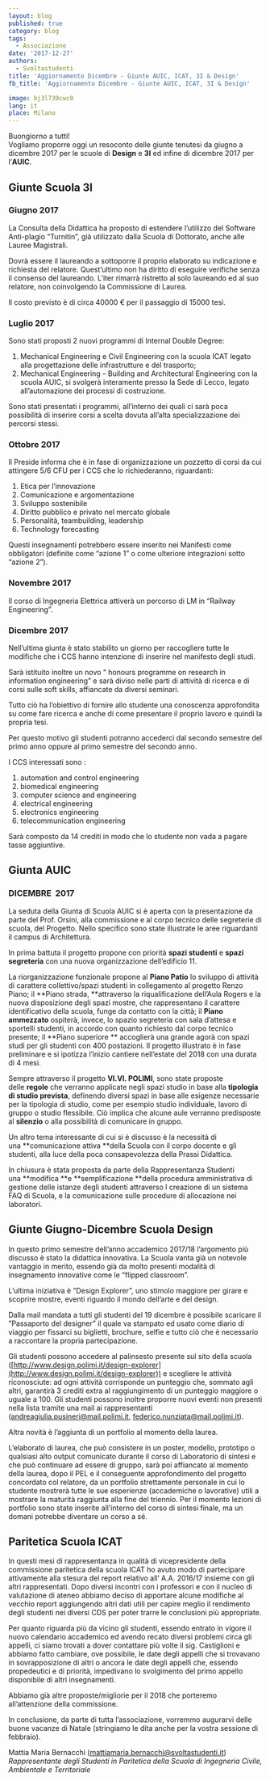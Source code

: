 ```yaml
---
layout: blog
published: true
category: blog
tags:
  - Associazione
date: '2017-12-27'
authors:
  - Svoltastudenti
title: 'Aggiornamento Dicembre - Giunte AUIC, ICAT, 3I & Design'
fb_title: 'Aggiornamento Dicembre - Giunte AUIC, ICAT, 3I & Design'

image: bj3l739cwc8
lang: it
place: Milano
---
```


Buongiorno a tutti!  
Vogliamo proporre oggi un resoconto delle giunte tenutesi da giugno a dicembre 2017 per le scuole di **Design** e **3I** ed infine di dicembre 2017 per l’**AUIC**.

**Giunte Scuola 3I**
--------------------

### Giugno 2017

La Consulta della Didattica ha proposto di estendere l’utilizzo del Software Anti-plagio “Turnitin”, già utilizzato dalla Scuola di Dottorato, anche alle Lauree Magistrali.

Dovrà essere il laureando a sottoporre il proprio elaborato su indicazione e richiesta del relatore. Quest’ultimo non ha diritto di eseguire verifiche senza il consenso del laureando. L’iter rimarrà ristretto al solo laureando ed al suo relatore, non coinvolgendo la Commissione di Laurea.

Il costo previsto è di circa 40000 € per il passaggio di 15000 tesi.

### Luglio 2017

Sono stati proposti 2 nuovi programmi di Internal Double Degree:

1.  Mechanical Engineering e Civil Engineering con la scuola ICAT legato alla progettazione delle infrastrutture e del trasporto;
2.  Mechanical Engineering – Building and Architectural Engineering con la scuola AUIC, si svolgerà interamente presso la Sede di Lecco, legato all’automazione dei processi di costruzione.

Sono stati presentati i programmi, all’interno dei quali ci sarà poca possibilità di inserire corsi a scelta dovuta all’alta specializzazione dei percorsi stessi.

### Ottobre 2017

Il Preside informa che è in fase di organizzazione un pozzetto di corsi da cui attingere 5/6 CFU per i CCS che lo richiederanno, riguardanti:

1.  Etica per l’innovazione
2.  Comunicazione e argomentazione
3.  Sviluppo sostenibile
4.  Diritto pubblico e privato nel mercato globale
5.  Personalità, teambuilding, leadership
6.  Technology forecasting

Questi insegnamenti potrebbero essere inserito nei Manifesti come obbligatori (definite come “azione 1” o come ulteriore integrazioni sotto “azione 2”).

### Novembre 2017

Il corso di Ingegneria Elettrica attiverà un percorso di LM in “Railway Engineering”.

### Dicembre 2017

Nell’ultima giunta è stato stabilito un giorno per raccogliere tutte le modifiche che i CCS hanno intenzione di inserire nel manifesto degli studi.

Sarà istituito inoltre un novo “ honours programme on research in information engineering” e sarà diviso nelle parti di attività di ricerca e di corsi sulle soft skills, affiancate da diversi seminari.

Tutto ciò ha l’obiettivo di fornire allo studente una conoscenza approfondita su come fare ricerca e anche di come presentare il proprio lavoro e quindi la propria tesi.

Per questo motivo gli studenti potranno accederci dal secondo semestre del primo anno oppure al primo semestre del secondo anno.

I CCS interessati sono :

1.  automation and control engineering
2.  biomedical engineering
3.  computer science and engineering
4.  electrical engineering
5.  electronics engineering
6.  telecommunication engineering

Sarà composto da 14 crediti in modo che lo studente non vada a pagare tasse aggiuntive.

Giunta AUIC
-----------

### DICEMBRE  2017

La seduta della Giunta di Scuola AUIC si è aperta con la presentazione da parte del Prof. Orsini, alla commissione e al corpo tecnico delle segreterie di scuola, del Progetto. Nello specifico sono state illustrate le aree riguardanti il campus di Architettura.

In prima battuta il progetto propone con priorità **spazi studenti** e **spazi segreteria** con una nuova organizzazione dell’edificio 11.

La riorganizzazione funzionale propone al **Piano Patio** lo sviluppo di attività di carattere collettivo/spazi studenti in collegamento al progetto Renzo Piano; il **Piano strada, **attraverso la riqualificazione dell’Aula Rogers e la nuova disposizione degli spazi mostre, che rappresentano il carattere identificativo della scuola, funge da contatto con la città; il **Piano ammezzato** ospiterà, invece, lo spazio segreteria con sala d’attesa e sportelli studenti, in accordo con quanto richiesto dal corpo tecnico presente; il **Piano superiore ** accoglierà una grande agorà con spazi studi per gli studenti con 400 postazioni. Il progetto illustrato è in fase preliminare e si ipotizza l’inizio cantiere nell’estate del 2018 con una durata di 4 mesi.

Sempre attraverso il progetto **VI.VI. POLIMI**, sono state proposte delle **regole** che verranno applicate negli spazi studio in base alla **tipologia di studio prevista**, definendo diversi spazi in base alle esigenze necessarie per la tipologia di studio, come per esempio studio individuale, lavoro di gruppo o studio flessibile. Ciò implica che alcune aule verranno predisposte al **silenzio** o alla possibilità di comunicare in gruppo.

Un altro tema interessante di cui si è discusso è la necessità di una **comunicazione attiva **della Scuola con il corpo docente e gli studenti, alla luce della poca consapevolezza della Prassi Didattica.

In chiusura è stata proposta da parte della Rappresentanza Studenti una **modifica **e **semplificazione **della procedura amministrativa di gestione delle istanze degli studenti attraverso l creazione di un sistema FAQ di Scuola, e la comunicazione sulle procedure di allocazione nei laboratori.

Giunte Giugno-Dicembre Scuola Design
------------------------------------

In questo primo semestre dell’anno accademico 2017/18 l’argomento più discusso è stato la didattica innovativa. La Scuola vanta già un notevole vantaggio in merito, essendo già da molto presenti modalità di insegnamento innovative come le “flipped classroom”.

L’ultima iniziativa è ”Design Explorer”, uno stimolo maggiore per girare e scoprire mostre, eventi riguardo il mondo dell’arte e del design.

Dalla mail mandata a tutti gli studenti del 19 dicembre è possibile scaricare il ”Passaporto del designer” il quale va stampato ed usato come diario di viaggio per fissarci su biglietti, brochure, selfie e tutto ciò che è necessario a raccontare la propria partecipazione.

Gli studenti possono accedere al palinsesto presente sul sito della scuola ([http://www.design.polimi.it/design-explorer](http://www.design.polimi.it/design-explorer)) e scegliere le attività riconosciute: ad ogni attività corrisponde un punteggio che, sommato agli altri, garantirà 3 crediti extra al raggiungimento di un punteggio maggiore o uguale a 100. Gli studenti possono inoltre proporre nuovi eventi non presenti nella lista tramite una mail ai rappresentanti ([andreagiulia.pusineri@mail.polimi.it](mailto:andreagiulia.pusineri@mail.polimi.it), [federico.nunziata@mail.polimi.it](mailto:federico.nunziata@mail.polimi.it)).

Altra novità è l’aggiunta di un portfolio al momento della laurea.

L’elaborato di laurea, che può consistere in un poster, modello, prototipo o qualsiasi alto output comunicato durante il corso di Laboratorio di sintesi e che può continuare ad essere di gruppo, sarà poi affiancato al momento della laurea, dopo il PEL e il conseguente approfondimento del progetto concordato col relatore, da un portfolio strettamente personale in cui lo studente mostrerà tutte le sue esperienze (accademiche o lavorative) utili a mostrare la maturità raggiunta alla fine del triennio. Per il momento lezioni di portfolio sono state inserite all’interno del corso di sintesi finale, ma un domani potrebbe diventare un corso a sé.

Paritetica Scuola ICAT
----------------------

In questi mesi di rappresentanza in qualità di vicepresidente della commissione paritetica della scuola ICAT ho avuto modo di partecipare attivamente alla stesura del report relativo all’ A.A. 2016/17 insieme con gli altri rappresentati. Dopo diversi incontri con i professori e con il nucleo di valutazione di ateneo abbiamo deciso di apportare alcune modifiche al vecchio report aggiungendo altri dati utili per capire meglio il rendimento degli studenti nei diversi CDS per poter trarre le conclusioni più appropriate.

Per quanto riguarda più da vicino gli studenti, essendo entrato in vigore il nuovo calendario accademico ed avendo recato diversi problemi circa gli appelli, ci siamo trovati a dover contattare più volte il sig. Castiglioni e abbiamo fatto cambiare, ove possibile, le date degli appelli che si trovavano in sovrapposizione di altri o ancora le date degli appelli che, essendo propedeutici e di priorità, impedivano lo svolgimento del primo appello disponibile di altri insegnamenti.

Abbiamo già altre proposte/migliorie per il 2018 che porteremo all’attenzione della commissione.

In conclusione, da parte di tutta l’associazione, vorremmo augurarvi delle buone vacanze di Natale (stringiamo le dita anche per la vostra sessione di febbraio).

Mattia Maria Bernacchi ([mattiamaria.bernacchi@svoltastudenti.it](mailto:%20mattiamaria.bernacchi@svoltastudenti.it))  
_Rappresentante degli Studenti in Paritetica della Scuola di Ingegneria Civile, Ambientale e Territoriale_
